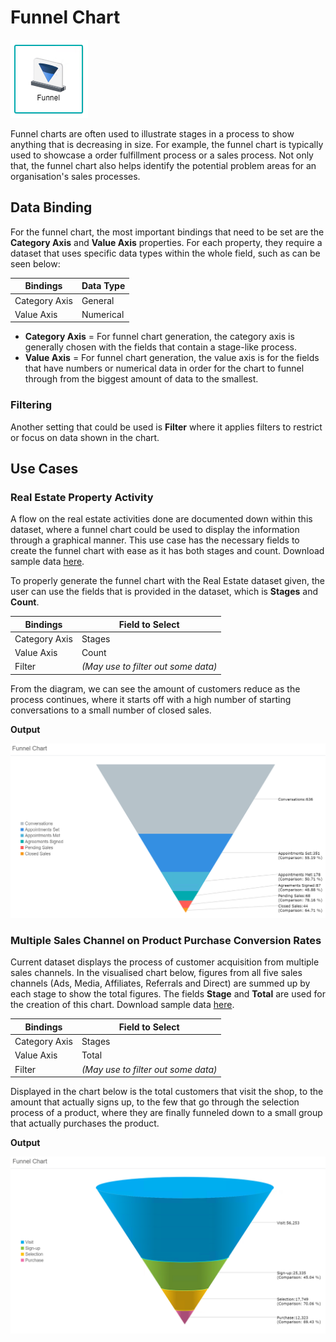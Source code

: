 # Funnel Chart
 
![Funnel](./images/funnel-chart/funnel.PNG)

Funnel charts are often used to illustrate stages in a process to show anything that is decreasing in size. For example, the funnel chart is typically used to showcase a order fulfillment process or a sales process. Not only that, the funnel chart also helps identify the potential problem areas for an organisation's sales processes.

## Data Binding

For the funnel chart, the most important bindings that need to be set are the **Category Axis** and **Value Axis** properties. For each property, they require a dataset that uses specific data types within the whole field, such as can be seen below:

|Bindings|Data Type|
|---|---|
|Category Axis|General|
|Value Axis|Numerical|

- **Category Axis** = For funnel chart generation, the category axis is generally chosen with the fields that contain a stage-like process.
- **Value Axis** = For funnel chart generation, the value axis is for the fields that have numbers or numerical data in order for the chart to funnel through from the biggest amount of data to the smallest.

### Filtering

Another setting that could be used is **Filter** where it applies filters to restrict or focus on data shown in the chart.

## Use Cases
### Real Estate Property Activity
A flow on the real estate activities done are documented down within this dataset, where a funnel chart could be used to display the information through a graphical manner. This use case has the necessary fields to create the funnel chart with ease as it has both stages and count. Download sample data [here](./sample-data/funnel-chart/real-estate.xlsx).

To properly generate the funnel chart with the Real Estate dataset given, the user can use the fields that is provided in the dataset, which is **Stages** and **Count**. 

|Bindings|Field to Select|
|---|---|
|Category Axis|Stages|
|Value Axis|Count|
|Filter|*(May use to filter out some data)*|

From the diagram, we can see the amount of customers reduce as the process continues, where it starts off with a high number of starting conversations to a small number of closed sales. 

**Output**

![Real Estate Property](./images/funnel-chart/output-1.PNG)

### Multiple Sales Channel on Product Purchase Conversion Rates
Current dataset displays the process of customer acquisition from multiple sales channels. In the visualised chart below, figures from all five sales channels (Ads, Media, Affiliates, Referrals and Direct) are summed up by each stage to show the total figures. The fields **Stage** and **Total** are used for the creation of this chart. Download sample data [here](./sample-data/funnel-chart/sales-channel-dataset-conversion-rate.csv).

|Bindings|Field to Select|
|---|---|
|Category Axis|Stages|
|Value Axis|Total|
|Filter|*(May use to filter out some data)*|

Displayed in the chart below is the total customers that visit the shop, to the amount that actually signs up, to the few that go through the selection process of a product, where they are finally funneled down to a small group that actually purchases the product.

**Output**

![Product Purchase Conversion Rates](./images/funnel-chart/output-2.PNG)
